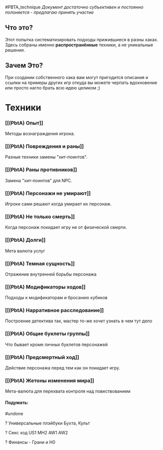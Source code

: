 #PBTA_technique 
*Документ достаточно субъективен и постоянно полоняется - предлагаю принять участие*
## Что это? 
Этот попытка систематизировать подходы прижившиеся в разны хаках.
Здесь собраны именно **распространённые** техники, а не уникальные решения.
## Зачем Это?
При создании собственного хака вам могут пригодится описания и ссылки на примеры других игр откуда вы можете черпать вдохновение или просто нагло брать всю идею целиком ;)

# Техники

### [[(PbtA) Опыт]] 
Методы вознаграждения игрока. 

### [[(PbtA) Повреждения и раны]] 
Разные техники замены "хит-поинтов".

### [[(PbtA) Раны противников]]
Замена "хит-поинтов" для NPC.

### [[(PbtA) Персонажи не умирают]]
Игроки сами решают когда умирает их персонаж.

### [[(PbtA) Не только смерть]]
Когда персонаж покидает игру не от физической смерти.

### [[(PbtA) Долги]]
Мета валюта услуг 

### [[(PbtA) Темная сущность]]
Отражение внутренней борьбы персонажа

### [[(PbtA) Модификаторы ходов]]
Подходы к модификаторам и бросанию кубиков

### [[(PbtA) Нарративное расследование]]
Построение детектива так, мастер то-же хочет узнать в чем тут дело

### [[(PbtA) Общие буклеты группы]]
Что бывает кроме личных буклетов персонажей

### [[(PbtA) Предсмертный ход]]
Действие персонажа перед тем как он покидает игру.

### [[(PbtA) Жетоны изменения мира]]
 Мета-валюта для перехвата контроля над повествованием

#### Подумать: 
#undone 

? Универсальные плэйбуки Бухта, Культ

? Секс ход US1 MH2 AW1 AW2

? Финансы - Грани и H0
